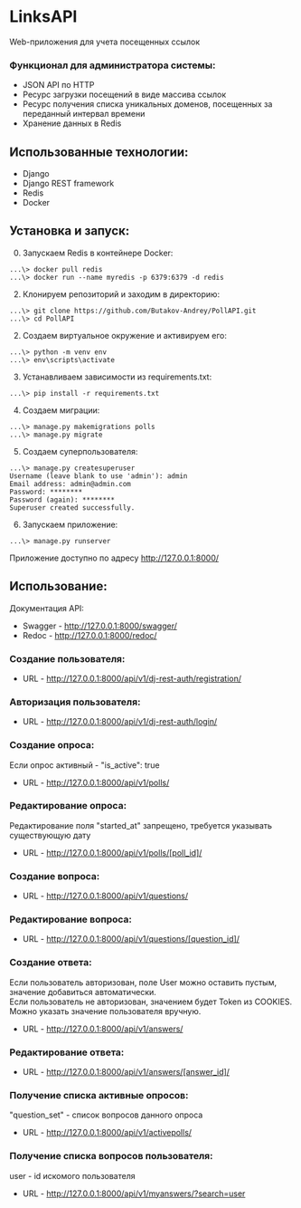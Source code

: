 # LinksAPI
Web-приложения для учета посещенных ссылок
### Функционал для администратора системы:
* JSON API по HTTP
* Ресурс загрузки посещений в виде массива ссылок
* Ресурс получения списка уникальных доменов, посещенных за переданный интервал времени
* Хранение данных в Redis 
## Использованные технологии:
* Django
* Django REST framework
* Redis
* Docker
## Установка и запуск:
0. Запускаем Redis в контейнере Docker:
  ```
  ...\> docker pull redis
  ...\> docker run --name myredis -p 6379:6379 -d redis
  ```
2. Клонируем репозиторий и заходим в директорию:
  ```
  ...\> git clone https://github.com/Butakov-Andrey/PollAPI.git
  ...\> cd PollAPI
  ```
2. Создаем виртуальное окружение и активируем его:
  ```
  ...\> python -m venv env
  ...\> env\scripts\activate
  ```
3. Устанавливаем зависимости из requirements.txt:
  ```
  ...\> pip install -r requirements.txt
  ```
4. Создаем миграции:
  ```
  ...\> manage.py makemigrations polls
  ...\> manage.py migrate
  ```
5. Создаем суперпользователя:
  ```
  ...\> manage.py createsuperuser
  Username (leave blank to use 'admin'): admin
  Email address: admin@admin.com
  Password: ********
  Password (again): ********
  Superuser created successfully.
  ```
6. Запускаем приложение:
  ```
  ...\> manage.py runserver
  ```
Приложение доступно по адресу http://127.0.0.1:8000/
## Использование:
Документация API:
* Swagger - http://127.0.0.1:8000/swagger/
* Redoc - http://127.0.0.1:8000/redoc/
### Создание пользователя:
* URL - http://127.0.0.1:8000/api/v1/dj-rest-auth/registration/
### Авторизация пользователя:
* URL - http://127.0.0.1:8000/api/v1/dj-rest-auth/login/
### Создание опроса:
  Если опрос активный - "is_active": true
* URL - http://127.0.0.1:8000/api/v1/polls/
### Редактирование опроса:
  Редактирование поля "started_at" запрещено, требуется указывать существующую дату
* URL - http://127.0.0.1:8000/api/v1/polls/[poll_id]/
### Создание вопроса:
* URL - http://127.0.0.1:8000/api/v1/questions/
### Редактирование вопроса:
* URL - http://127.0.0.1:8000/api/v1/questions/[question_id]/
### Создание ответа:
  Если пользователь авторизован, поле User можно оставить пустым, значение добавиться автоматически.  
  Если пользователь не авторизован, значением будет Token из COOKIES.  
  Можно указать значение пользователя вручную.  
* URL - http://127.0.0.1:8000/api/v1/answers/
### Редактирование ответа:
* URL - http://127.0.0.1:8000/api/v1/answers/[answer_id]/
### Получение списка активные опросов:
  "question_set" - список вопросов данного опроса
* URL - http://127.0.0.1:8000/api/v1/activepolls/
### Получение списка вопросов пользователя:
  user - id искомого пользователя
* URL - http://127.0.0.1:8000/api/v1/myanswers/?search=user
